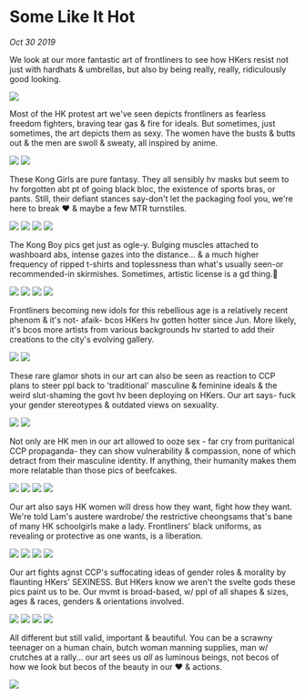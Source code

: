 # Some Like It Hot
*Oct 30 2019*

We look at our more fantastic art of frontliners to see how HKers resist not just with hardhats & umbrellas, but also by being really, really, ridiculously good looking.

![](images/thread40/t40-p1.jpg)

Most of the HK protest art we've seen depicts frontliners as fearless freedom fighters, braving tear gas & fire for ideals. But sometimes, just sometimes, the art depicts them as sexy. The women have the busts & butts out & the men are swoll & sweaty, all inspired by anime.

![](images/thread40/t40-p2.jpg)
![](images/thread40/t40-p3.jpg)

These Kong Girls are pure fantasy. They all sensibly hv masks but seem to hv forgotten abt pt of going black bloc, the existence of sports bras, or pants. Still, their defiant stances say-don't let the packaging fool you, we're here to break ♥ & maybe a few MTR turnstiles. 

![](images/thread40/t40-p4.jpg)
![](images/thread40/t40-p5.jpg)
![](images/thread40/t40-p1.jpg)
![](images/thread40/t40-p6.jpg)

The Kong Boy pics get just as ogle-y. Bulging muscles attached to washboard abs, intense gazes into the distance... & a much higher frequency of ripped t-shirts and toplessness than what's usually seen-or recommended-in skirmishes. Sometimes, artistic license is a gd thing.😬

![](images/thread40/t40-p7.jpg)
![](images/thread40/t40-p8.jpg)
![](images/thread40/t40-p9.jpg)
![](images/thread40/t40-p10.jpg)

Frontliners becoming new idols for this rebellious age is a relatively recent phenom & it's not- afaik- bcos HKers hv gotten hotter since Jun. More likely, it's bcos more artists from various backgrounds hv started to add their creations to the city's evolving gallery.

![](images/thread40/t40-p11.jpg)
![](images/thread40/t40-p12.jpg)

These rare glamor shots in our art can also be seen as reaction to CCP plans to steer ppl back to 'traditional' masculine & feminine ideals & the weird slut-shaming the govt hv been deploying on HKers. Our art says- fuck your gender stereotypes & outdated views on sexuality.

![](images/thread40/t40-p13.jpg)
![](images/thread40/t40-p14.jpg)

Not only are HK men in our art allowed to ooze sex - far cry from puritanical CCP propaganda- they can show vulnerability & compassion, none of which detract from their masculine identity. If anything, their humanity makes them more relatable than those pics of beefcakes. 

![](images/thread40/t40-p15.jpg)
![](images/thread40/t40-p16.jpg)
![](images/thread40/t40-p17.jpg)
![](images/thread40/t40-p18.jpg)

Our art also says HK women will dress how they want, fight how they want. We're told Lam's austere wardrobe/ the restrictive cheongsams that's bane of many HK schoolgirls make a lady. Frontliners' black uniforms, as revealing or protective as one wants, is a liberation.

![](images/thread40/t40-p19.jpg)
![](images/thread40/t40-p20.jpg)
![](images/thread40/t40-p21.jpg)
![](images/thread40/t40-p22.jpg)

Our art fights agnst CCP's suffocating ideas of gender roles & morality by flaunting HKers' SEXINESS. But HKers know we aren't the svelte gods these pics paint us to be. Our mvmt is broad-based, w/ ppl of all shapes & sizes, ages & races, genders & orientations involved. 

![](images/thread40/t40-p23.jpg)
![](images/thread40/t40-p24.jpg)
![](images/thread40/t40-p25.jpg)
![](images/thread40/t40-p26.jpg)

All different but still valid, important & beautiful. You can be a scrawny teenager on a human chain, butch woman manning supplies, man w/ crutches at a rally... our art sees us *all* as luminous beings, not becos of how we look but becos of the beauty in our ♥ & actions.

![](images/thread40/t40-p27.jpg)